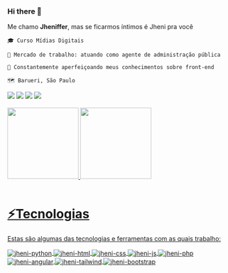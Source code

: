 ### Hi there 👋


Me chamo **Jheniffer**, mas se ficarmos íntimos é Jheni pra você

    🎓 Curso Mídias Digitais 
    
    💼 Mercado de trabalho: atuando como agente de administração pública
    
    🚀 Constantemente aperfeiçoando meus conhecimentos sobre front-end
    
    🗺️ Barueri, São Paulo
    
<div> 
    <a href="https://www.instagram.com/userdajheni_" target="_blank"><img src="https://img.shields.io/badge/-Instagram-%23E4405F?style=for-the-badge&logo=instagram&logoColor=white" target="_blank"></a>
    <a href="mailto:jhenifferdaniely@outlook.com"><img src="https://img.shields.io/badge/Microsoft_Outlook-0078D4?style=for-the-badge&logo=microsoft-outlook&logoColor=white" target="_blank"></a>
    <a href="https://www.linkedin.com/in/jhenifferdaniely" target="_blank"><img src="https://img.shields.io/badge/-LinkedIn-%230077B5?style=for-the-badge&logo=linkedin&logoColor=white" target="_blank"></a>
    <a href="http://twitter.com/userdajheni" target="_blank"><img src="https://img.shields.io/badge/Twitter-1DA1F2?style=for-the-badge&logo=twitter&logoColor=white" target="_blank"></a>
</div>

<br>

<div>
<a href="https://github.com/userdajheni">
<img height="160em" src="https://github-readme-stats.vercel.app/api/top-langs/?username=userdajheni&layout=compact&langs_count=7&theme=radical"/>
<img height="160em" src="https://github-readme-stats.vercel.app/api?username=userdajheni&show_icons=true&theme=radical">
</div>

<br>

# ⚡Tecnologias
Estas são algumas das tecnologias e ferramentas com as quais trabalho:
<div>
    <img align="center" alt="jheni-python" src="https://img.shields.io/badge/Python-14354C?style=for-the-badge&logo=python&logoColor=white">
    <img align="center" alt="jheni-html" src="https://img.shields.io/badge/HTML5-E34F26?style=for-the-badge&logo=html5&logoColor=white">
    <img align="center" alt="jheni-css" src="https://img.shields.io/badge/CSS3-1572B6?style=for-the-badge&logo=css3&logoColor=white">
    <img align="center" alt="jheni-js" src="https://img.shields.io/badge/JavaScript-F7DF1E?style=for-the-badge&logo=javascript&logoColor=black">
    <img align="center" alt="jheni-php" src="https://img.shields.io/badge/PHP-777BB4?style=for-the-badge&logo=php&logoColor=white">
    <img align="center" alt="jheni-angular" src="https://img.shields.io/badge/Angular-DD0031?style=for-the-badge&logo=angular&logoColor=white">
    <img align="center" alt="jheni-tailwind" src="https://img.shields.io/badge/Tailwind_CSS-38B2AC?style=for-the-badge&logo=tailwind-css&logoColor=white">
    <img align="center" alt="jheni-bootstrap" src="https://img.shields.io/badge/Bootstrap-563D7C?style=for-the-badge&logo=bootstrap&logoColor=white">    
</div>

<br><br>
